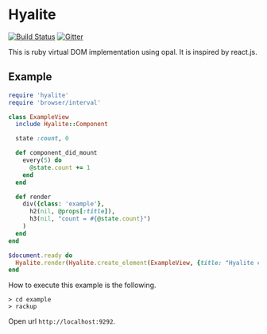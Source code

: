 Hyalite
====

[![Build Status](https://travis-ci.org/youchan/hyalite.svg?branch=master)](https://travis-ci.org/youchan/hyalite)
[![Gitter](https://badges.gitter.im/Join%20Chat.svg)](https://gitter.im/youchan/hyalite?utm_source=badge&utm_medium=badge&utm_campaign=pr-badge)


This is ruby virtual DOM implementation using opal. It is inspired by react.js.

Example
----

```ruby
require 'hyalite'
require 'browser/interval'

class ExampleView
  include Hyalite::Component

  state :count, 0

  def component_did_mount
    every(5) do
      @state.count += 1
    end
  end

  def render
    div({class: 'example'},
      h2(nil, @props[:title]),
      h3(nil, "count = #{@state.count}")
    )
  end
end

$document.ready do
  Hyalite.render(Hyalite.create_element(ExampleView, {title: "Hyalite counter example"}), $document['.container'])
end
```

How to execute this example is the following.

```
> cd example
> rackup
```

Open url `http://localhost:9292`.

